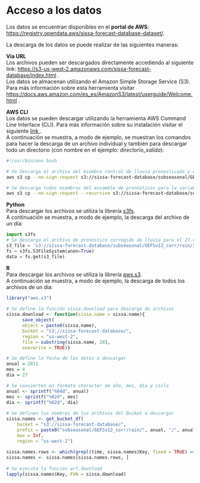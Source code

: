 # Acceso a los datos

Los datos se encuentran disponibles en el **portal de AWS**: <a href="https://registry.opendata.aws/sissa-forecast-database-dataset/" target="_blank">https://registry.opendata.aws/sissa-forecast-database-dataset/</a>.

La descarga de los datos se puede realizar de las siguientes maneras:

**Vía URL** <br />
Los archivos pueden ser descargados directamente accediendo al siguiente link: <a href="https://s3-us-west-2.amazonaws.com/sissa-forecast-database/index.html" target="_blank">https://s3-us-west-2.amazonaws.com/sissa-forecast-database/index.html </a>.<br />
Los datos se almacenan utilizando el Amazon Simple Storage Service (S3). Para más información sobre esta herramienta visitar <a href="https://docs.aws.amazon.com/es_es/AmazonS3/latest/userguide/Welcome.html" target="_blank">https://docs.aws.amazon.com/es_es/AmazonS3/latest/userguide/Welcome.html </a>.

**AWS CLI** <br />
Los datos se pueden descargar utilizando la herramienta AWS Command Line Interface (CLI). Para más información sobre su instalación visitar el siguiente
<a href="https://docs.aws.amazon.com/cli/latest/userguide/getting-started-install.html" target="_blank">link </a>.<br />
A continuación se muestra, a modo de ejemplo, se muestran los comandos para hacer la descarga de un archivo individual y también para descargar todo un directorio (con nombre en el ejemplo: *directorio_salida*):

```bash
#!/usr/bin/env bash

# Se descarga el archivo del miembro control de lluvia pronosticada y corregido que inicializa el 27 de abril de 2011 al directorio_salida:
aws s3 cp --no-sign-request s3://sissa-forecast-database/subseasonal/GEFSv12_corr/rain/2011/20110427/rain_20110427_c00.nc directorio_salida

# Se descarga todos miembros del ensamble de pronósticos para la variable lluvia el 27 de abril de 2011 al directorio: directorio_salida:
aws s3 cp --no-sign-request --recursive s3://sissa-forecast-database/subseasonal/GEFSv12_corr/rain/2011/20110427/ directorio_salida
```

**Python**<br />
Para descargar los archivos se utiliza la librería <a href="https://pypi.org/project/s3fs/" target="_blank">s3fs</a>. <br />
A continuación se muestra, a modo de ejemplo, la descarga del archivo de un día:

```python
import s3fs
# Se descarga el archivo de pronóstico corregido de lluvia para el 27 de abril de 2011
s3_file = 's3://sissa-forecast-database/subseasonal/GEFSv12_corr/rain/2011/20110427/rain_20110427_c00.nc' 
fs = s3fs.S3FileSystem(anon=True)
data = fs.get(s3_file)
```

**R**<br />
Para descargar los archivos se utiliza la librería <a href="https://cran.r-project.org/web/packages/aws.s3/index.html" target="_blank">aws.s3</a>. <br />
A continuación se muestra, a modo de ejemplo, la descarga de todos los archivos de un día:

```R
library("aws.s3")
 
# Se define la función sissa.download para descarga de archivos
sissa.download <- function(sissa.name = sissa.name){
      save_object(
      object = paste0(sissa.name),
      bucket = "s3://sissa-forecast-database/",
      region = "us-west-2",
      file = substring(sissa.name, 28),
      overwrite = TRUE)}

# Se define la fecha de los datos a descargar
anual = 2011
mes = 4
dia = 27

# Se convierten en formato character de año, mes, día y ciclo
anual <- sprintf("%04d", anual)
mes <- sprintf("%02d", mes)
dia <- sprintf("%02d", dia)
 
# Se definen los nombres de los archivos del Bucket a descargar
sissa.names <- get_bucket_df(
    bucket = "s3://sissa-forecast-database/",
    prefix = paste0("subseasonal/GEFSv12_corr/rain/", anual, "/", anual, mes, dia, "/"),
    max = Inf,
    region = "us-west-2")
 
sissa.names.rows <- which(grepl(time, sissa.names$Key, fixed = TRUE) == TRUE)
sissa.names <- sissa.names[sissa.names.rows, ]
 
# Se ejecuta la función wrf.download 
lapply(sissa.names$Key, FUN = sissa.download)

```
